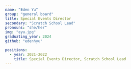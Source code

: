 ```yaml
---
name: "Eden Yu"
group: "general board"
title: Special Events Director
secondary: "Scratch School Lead"
pronouns: "she/her"
img: "eyu.jpg"
graduating_year: 2024
github: "edenhyu"

positions:
  - year: 2021-2022
    title: Special Events Director, Scratch School Lead
---
```

